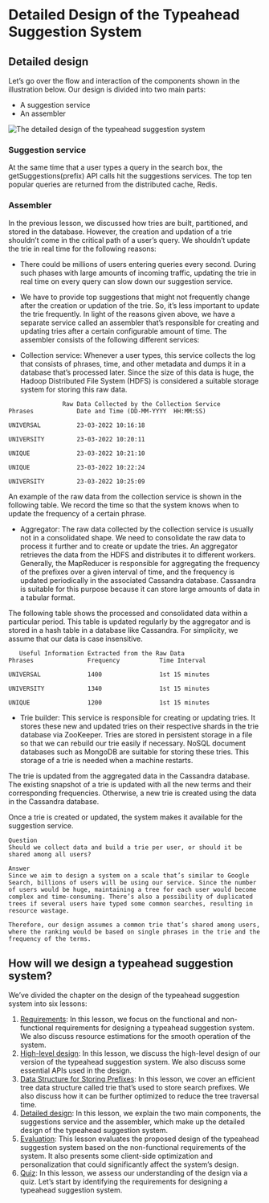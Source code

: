 # Detailed Design of the Typeahead Suggestion System
## Detailed design
Let’s go over the flow and interaction of the components shown in the illustration below. Our design is divided into two main parts:

- A suggestion service
- An assembler

![The detailed design of the typeahead suggestion system](./design.jpg)

### Suggestion service
At the same time that a user types a query in the search box, the getSuggestions(prefix) API calls hit the suggestions services. The top ten popular queries are returned from the distributed cache, Redis.

### Assembler
In the previous lesson, we discussed how tries are built, partitioned, and stored in the database. However, the creation and updation of a trie shouldn’t come in the critical path of a user’s query. We shouldn’t update the trie in real time for the following reasons:

- There could be millions of users entering queries every second. During such phases with large amounts of incoming traffic, updating the trie in real time on every query can slow down our suggestion service.
- We have to provide top suggestions that might not frequently change after the creation or updation of the trie. So, it’s less important to update the trie frequently.
In light of the reasons given above, we have a separate service called an assembler that’s responsible for creating and updating tries after a certain configurable amount of time. The assembler consists of the following different services:

- Collection service: Whenever a user types, this service collects the log that consists of phrases, time, and other metadata and dumps it in a database that’s processed later. Since the size of this data is huge, the Hadoop Distributed File System (HDFS) is considered a suitable storage system for storing this raw data.

```
               Raw Data Collected by the Collection Service
Phrases            Date and Time (DD-MM-YYYY  HH:MM:SS)

UNIVERSAL          23-03-2022 10:16:18

UNIVERSITY         23-03-2022 10:20:11

UNIQUE             23-03-2022 10:21:10

UNIQUE             23-03-2022 10:22:24

UNIVERSITY         23-03-2022 10:25:09
```

An example of the raw data from the collection service is shown in the following table. We record the time so that the system knows when to update the frequency of a certain phrase.

- Aggregator: The raw data collected by the collection service is usually not in a consolidated shape. We need to consolidate the raw data to process it further and to create or update the tries. An aggregator retrieves the data from the HDFS and distributes it to different workers. Generally, the MapReducer is responsible for aggregating the frequency of the prefixes over a given interval of time, and the frequency is updated periodically in the associated Cassandra database. Cassandra is suitable for this purpose because it can store large amounts of data in a tabular format.

The following table shows the processed and consolidated data within a particular period. This table is updated regularly by the aggregator and is stored in a hash table in a database like Cassandra. For simplicity, we assume that our data is case insensitive.

```
   Useful Information Extracted from the Raw Data
Phrases               Frequency           Time Interval

UNIVERSAL             1400                1st 15 minutes

UNIVERSITY            1340                1st 15 minutes

UNIQUE                1200                1st 15 minutes

```

- Trie builder: This service is responsible for creating or updating tries. It stores these new and updated tries on their respective shards in the trie database via ZooKeeper. Tries are stored in persistent storage in a file so that we can rebuild our trie easily if necessary. NoSQL document databases such as MongoDB are suitable for storing these tries. This storage of a trie is needed when a machine restarts.

The trie is updated from the aggregated data in the Cassandra database. The existing snapshot of a trie is updated with all the new terms and their corresponding frequencies. Otherwise, a new trie is created using the data in the Cassandra database.

Once a trie is created or updated, the system makes it available for the suggestion service.

```
Question
Should we collect data and build a trie per user, or should it be shared among all users?

Answer
Since we aim to design a system on a scale that’s similar to Google Search, billions of users will be using our service. Since the number of users would be huge, maintaining a tree for each user would become complex and time-consuming. There’s also a possibility of duplicated trees if several users have typed some common searches, resulting in resource wastage.

Therefore, our design assumes a common trie that’s shared among users, where the ranking would be based on single phrases in the trie and the frequency of the terms.
```

## How will we design a typeahead suggestion system?
We’ve divided the chapter on the design of the typeahead suggestion system into six lessons:

1. [Requirements](../Requirements%20of%20the%20Typeahead%20Suggestion%20System’s%20Design/): In this lesson, we focus on the functional and non-functional requirements for designing a typeahead suggestion system. We also discuss resource estimations for the smooth operation of the system.
2. [High-level design](../High-level%20Design%20of%20the%20Typeahead%20Suggestion%20System/): In this lesson, we discuss the high-level design of our version of the typeahead suggestion system. We also discuss some essential APIs used in the design.
3. [Data Structure for Storing Prefixes](../Data%20Structure%20for%20Storing%20Prefixes/): In this lesson, we cover an efficient tree data structure called trie that’s used to store search prefixes. We also discuss how it can be further optimized to reduce the tree traversal time.
4. [Detailed design](../Detailed%20Design%20of%20the%20Typeahead%20Suggestion%20System/): In this lesson, we explain the two main components, the suggestions service and the assembler, which make up the detailed design of the typeahead suggestion system.
5. [Evaluation](../Evaluation%20of%20the%20Typeahead%20Suggestion%20System’s%20Design/): This lesson evaluates the proposed design of the typeahead suggestion system based on the non-functional requirements of the system. It also presents some client-side optimization and personalization that could significantly affect the system’s design.
6. [Quiz](../Quiz%20on%20the%20Typeahead%20Suggestion%20System’s%20Design/): In this lesson, we assess our understanding of the design via a quiz.
Let’s start by identifying the requirements for designing a typeahead suggestion system.
